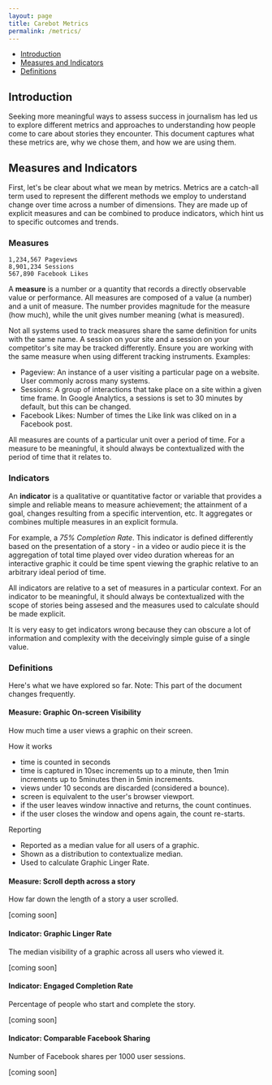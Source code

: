 ```yaml
---
layout: page
title: Carebot Metrics
permalink: /metrics/
---
```

 
* [Introduction](#introduction)
* [Measures and Indicators](#measures-and-indicators)
* [Definitions](#definitions)

## Introduction

Seeking more meaningful ways to assess success in journalism has led us to explore different metrics and approaches to understanding how people come to care about stories they encounter. This document captures what these metrics are, why we chose them, and how we are using them.

## Measures and Indicators

First, let's be clear about what we mean by metrics. Metrics are a catch-all term used to represent the different methods we employ to understand change over time across a number of dimensions. They are made up of explicit measures and can be combined to produce indicators, which hint us to specific outcomes and trends.

### Measures

	1,234,567 Pageviews
	8,901,234 Sessions
	567,890 Facebook Likes

A **measure** is a number or a quantity that records a directly observable value or performance. All measures are composed of a value (a number) and a unit of measure. The number provides magnitude for the measure (how much), while the unit gives number meaning (what is measured).

Not all systems used to track measures share the same definition for units with the same name. A session on your site and a session on your competitor's site may be tracked differently. Ensure you are working with the same measure when using different tracking instruments. Examples:

* Pageview: An instance of a user visiting a particular page on a website. User commonly across many systems.
* Sessions: A group of interactions that take place on a site within a given time frame. In Google Analytics, a sessions is set to 30 minutes by default, but this can be changed.
* Facebook Likes: Number of times the Like link was cliked on in a Facebook post.

All measures are counts of a particular unit over a period of time. For a measure to be meaningful, it should always be contextualized with the period of time that it relates to. 

### Indicators
An **indicator** is a qualitative or quantitative factor or variable that provides a simple and reliable means to measure achievement; the attainment of a goal, changes resulting from a specific intervention, etc. It aggregates or combines multiple measures in an explicit formula.

For example, a *75% Completion Rate*. This indicator is defined differently based on the presentation of a story - in a video or audio piece it is the aggregation of total time played over video duration whereas for an interactive graphic it could be time spent viewing the graphic relative to an arbitrary ideal period of time.

All indicators are relative to a set of measures in a particular context. For an indicator to be meaningful, it should always be contextualized with the scope of stories being assesed and the measures used to calculate should be made explicit. 

It is very easy to get indicators wrong because they can obscure a lot of information and complexity with the deceivingly simple guise of a single value.

### Definitions

Here's what we have explored so far. Note: This part of the document changes frequently.

#### Measure: Graphic On-screen Visibility 
How much time a user views a graphic on their screen.

How it works
  * time is counted in seconds
  * time is captured in 10sec increments up to a minute, then 1min increments up to 5minutes then in 5min increments.
  * views under 10 seconds are discarded (considered a bounce).
  * screen is equivalent to the user's browser viewport.
  * if the user leaves window innactive and returns, the count continues.
  * if the user closes the window and opens again, the count re-starts.

Reporting
  * Reported as a median value for all users of a graphic.
  * Shown as a distribution to contextualize median.
  * Used to calculate Graphic Linger Rate.

#### Measure: Scroll depth across a story
How far down the length of a story a user scrolled.

[coming soon]

#### Indicator: Graphic Linger Rate
The median visibility of a graphic across all users who viewed it.

[coming soon]

#### Indicator: Engaged Completion Rate
Percentage of people who start and complete the story.

[coming soon]

#### Indicator: Comparable Facebook Sharing
Number of Facebook shares per 1000 user sessions.

[coming soon]
